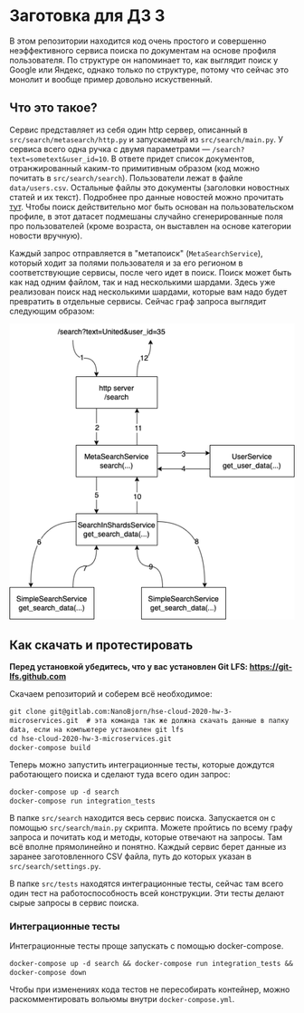 # Заготовка для ДЗ 3

В этом репозитории находится код очень простого и совершенно неэффективного сервиса поиска по документам на основе 
профиля пользователя. По структуре он напоминает то, как выглядит поиск у Google или Яндекс, однако только по структуре, 
потому что сейчас это монолит и вообще пример довольно искуственный.

## Что это такое?

Сервис представляет из себя один http сервер, описанный в `src/search/metasearch/http.py` и запускаемый из 
`src/search/main.py`. У сервиса всего одна ручка с двумя параметрами — 
`/search?text=sometext&user_id=10`. В ответе придет список документов, отранжированный каким-то 
примитивным образом (код можно почитать в `src/search/search`). Пользователи лежат в файле `data/users.csv`. Остальные 
файлы это документы (заголовки новостных статей и их текст). Подробнее про данные новостей можно прочитать 
[тут](https://www.kaggle.com/amananandrai/ag-news-classification-dataset?select=train.csv). Чтобы поиск действительно 
мог быть основан на пользовательском профиле, в этот датасет подмешаны случайно сгенерированные поля про пользователей 
(кроме возраста, он выставлен на основе категории новости вручную).

Каждый запрос отправляется в "метапоиск" (`MetaSearchService`), который ходит за полями пользователя и за его регионом 
в соответствующие сервисы, после чего идет в поиск. Поиск может быть как над одним файлом, так и над несколькими шардами. 
Здесь уже реализован поиск над несколькими шардами, которые вам надо будет превратить в отдельные сервисы. Сейчас граф 
запроса выглядит следующим образом:

![](media/structure.png)

## Как скачать и протестировать

**Перед установкой убедитесь, что у вас установлен Git LFS: https://git-lfs.github.com**

Скачаем репозиторий и соберем всё необходимое:
```
git clone git@gitlab.com:NanoBjorn/hse-cloud-2020-hw-3-microservices.git  # эта команда так же должна скачать данные в папку data, если на компьютере установлен git lfs
cd hse-cloud-2020-hw-3-microservices.git
docker-compose build
```

Теперь можно запустить интеграционные тесты, которые дождутся работающего поиска и сделают туда всего один запрос:
```
docker-compose up -d search
docker-compose run integration_tests
```

В папке `src/search` находится весь сервис поиска. Запускается он с помощью  `src/search/main.py` скрипта. Можете 
пройтись по всему графу запроса и почитать код и методы, которые отвечают на запросы. Там всё вполне прямолинейно и 
понятно. Каждый сервис берет данные из заранее заготовленного CSV файла, путь до которых указан в 
`src/search/settings.py`.

В папке `src/tests` находятся интеграционные тесты, сейчас там всего один тест на работоспособность всей конструкции. 
Эти тесты делают сырые запросы в сервис поиска.

### Интеграционные тесты
Интеграционные тесты проще запускать с помощью docker-compose.
```
docker-compose up -d search && docker-compose run integration_tests && docker-compose down
```

Чтобы при изменениях кода тестов не пересобирать контейнер, можно раскомментировать вольюмы внутри `docker-compose.yml`.  
